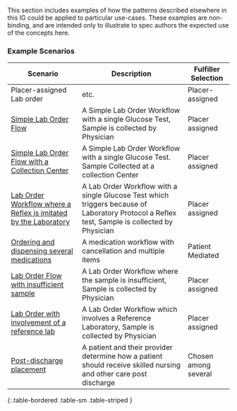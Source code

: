 This section includes examples of how the patterns described elsewhere in this IG could be applied to particular use-cases. These examples are non-binding, and are intended only to illustrate to spec authors the expected use of the concepts here. 


### Example Scenarios

| Scenario | Description | Fulfiller Selection |
|---|---|----|
|Placer-assigned Lab order| etc. | Placer-assigned |
|[Simple Lab Order Flow](ex1-simple-lab-order-flow.html)|A Simple Lab Order Workflow with a single Glucose Test, Sample is collected by Physician|Placer assigned||
|[Simple Lab Order Flow with a Collection Center](ex2-simple-lab-order-flow-with-phlebotomist.html)|A Simple Lab Order Workflow with a single Glucose Test. Sample Collected at a collection Center|Placer assigned|
|[Lab Order Workflow where a Reflex is imitated by the Laboratory](ex3-lab-order-flow-reflex-initiated-lab.html)|A Lab Order Workflow with a single Glucose Test which triggers because of Laboratory Protocol a Reflex test, Sample is collected by Physician|Placer assigned|
|[Ordering and dispensing several medications](ex4-meds-grouped-dispense.html)|A medication workflow with cancellation and multiple items|Patient Mediated|
|[Lab Order Flow with insufficient sample](ex5-lab-order-flow-specimen-rejected.html)|A Lab Order Workflow where the sample is insufficient, Sample is collected by Physician|Placer assigned|
|[Lab Order with involvement of a reference lab](ex6-lab-order-flow-with-reference-lab.html)|A Lab Order Workflow which involves a Reference Laboratory, Sample is collected by Physician|Placer assigned|
|[Post-discharge placement](ex7-discharge-placement.html)|A patient and their provider determine how a patient should receive skilled nursing and other care post discharge|Chosen among several|

{:.table-bordered .table-sm .table-striped }
